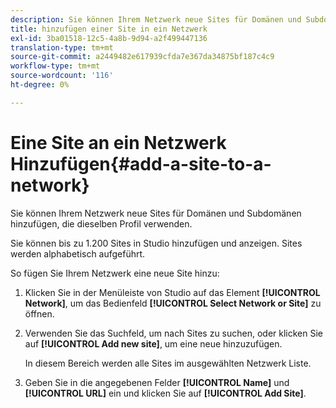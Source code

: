 ```yaml
---
description: Sie können Ihrem Netzwerk neue Sites für Domänen und Subdomänen hinzufügen, die dieselben Profil verwenden.
title: hinzufügen einer Site in ein Netzwerk
exl-id: 3ba01518-12c5-4a8b-9d94-a2f499447136
translation-type: tm+mt
source-git-commit: a2449482e617939cfda7e367da34875bf187c4c9
workflow-type: tm+mt
source-wordcount: '116'
ht-degree: 0%

---
```


# Eine Site an ein Netzwerk Hinzufügen{#add-a-site-to-a-network}

Sie können Ihrem Netzwerk neue Sites für Domänen und Subdomänen hinzufügen, die dieselben Profil verwenden.

Sie können bis zu 1.200 Sites in Studio hinzufügen und anzeigen. Sites werden alphabetisch aufgeführt.

So fügen Sie Ihrem Netzwerk eine neue Site hinzu:

1. Klicken Sie in der Menüleiste von Studio auf das Element **[!UICONTROL Network]**, um das Bedienfeld **[!UICONTROL Select Network or Site]** zu öffnen.
1. Verwenden Sie das Suchfeld, um nach Sites zu suchen, oder klicken Sie auf **[!UICONTROL Add new site]**, um eine neue hinzuzufügen.

   In diesem Bereich werden alle Sites im ausgewählten Netzwerk Liste.

1. Geben Sie in die angegebenen Felder **[!UICONTROL Name]** und **[!UICONTROL URL]** ein und klicken Sie auf **[!UICONTROL Add Site]**.
